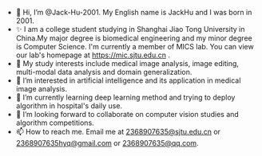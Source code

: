 - 👋 Hi, I’m @Jack-Hu-2001. My English name is JackHu and I was born in 2001.
- ✨ I am a college student studying in Shanghai Jiao Tong University in China.My major degree is biomedical engineering and my minor degree is Computer Science. I'm currently a member of MICS lab. You can view our lab's homepage at https://mic.sjtu.edu.cn .
- 🌱 My study interests include medical image analysis, image editing, multi-modal data analysis and domain generalization.
- 👀 I’m interested in artificial intelligence and its application in medical image analysis.
- 🌱 I’m currently learning deep learning method and trying to deploy algorithm in hospital's daily use.
- 💞️ I’m looking forward to collaborate on computer vision studies and algorithm competitions.
- 📫 How to reach me. Email me at 2368907635@sjtu.edu.cn or 2368907635hyq@gmail.com or 2368907635@qq.com.


<!---
Jack-Hu-2001/Jack-Hu-2001 is a ✨ special ✨ repository because its `README.md` (this file) appears on your GitHub profile.
You can click the Preview link to take a look at your changes.
--->
